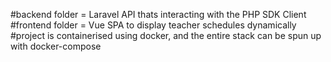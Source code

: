 #backend folder = Laravel API thats interacting with the PHP SDK Client
#frontend folder = Vue SPA to display teacher schedules dynamically
#project is containerised using docker, and the entire stack can be spun up with docker-compose